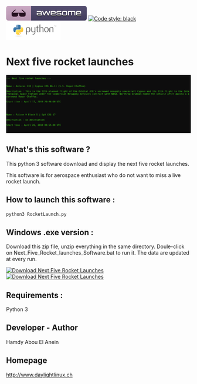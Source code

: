 ![Awesome](awesome.svg) [![Code style: black](https://img.shields.io/badge/code%20style-black-000000.svg)](https://github.com/psf/black)  ![Python](python.png)  

# Next five rocket launches

![Screenshot](screenshot.png)

## What's this software ?  

This python 3 software download and display the next five rocket launches.

This software is for aerospace enthusiast who do not want to miss a live rocket launch.

## How to launch this software :  

```sh
python3 RocketLaunch.py
```  
## Windows .exe version :

Download this zip file, unzip everything in the same directory.
Doule-click on Next_Five_Rocket_launches_Software.bat to run it.
The data are updated at every run.

[![Download Next Five Rocket Launches](https://img.shields.io/sourceforge/dm/next-five-rocket-launches.svg)](https://sourceforge.net/projects/next-five-rocket-launches/files/latest/download)
[![Download Next Five Rocket Launches](https://a.fsdn.com/con/app/sf-download-button)](https://sourceforge.net/projects/next-five-rocket-launches/files/latest/download)

## Requirements :

Python 3

## Developer - Author

Hamdy Abou El Anein

## Homepage

http://www.daylightlinux.ch 

